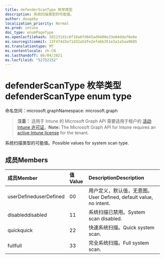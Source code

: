 ```yaml
---
title: defenderScanType 枚举类型
description: 系统扫描类型的可能值。
author: dougeby
localization_priority: Normal
ms.prod: intune
doc_type: enumPageType
ms.openlocfilehash: 3d2231d1c8f18a6fd045ad9408e33e04ddaf8e8e
ms.sourcegitcommit: 13f474d3e71d32a5dfe2efebb351e3a1a5aa9685
ms.translationtype: MT
ms.contentlocale: zh-CN
ms.lasthandoff: 06/04/2021
ms.locfileid: "52752152"
---
```

# <a name="defenderscantype-enum-type"></a><span data-ttu-id="f2b32-103">defenderScanType 枚举类型</span><span class="sxs-lookup"><span data-stu-id="f2b32-103">defenderScanType enum type</span></span>

<span data-ttu-id="f2b32-104">命名空间：microsoft.graph</span><span class="sxs-lookup"><span data-stu-id="f2b32-104">Namespace: microsoft.graph</span></span>

> <span data-ttu-id="f2b32-105">**注意：** 适用于 Intune 的 Microsoft Graph API 需要适用于租户的 [活动 Intune 许可证](https://go.microsoft.com/fwlink/?linkid=839381)。</span><span class="sxs-lookup"><span data-stu-id="f2b32-105">**Note:** The Microsoft Graph API for Intune requires an [active Intune license](https://go.microsoft.com/fwlink/?linkid=839381) for the tenant.</span></span>

<span data-ttu-id="f2b32-106">系统扫描类型的可能值。</span><span class="sxs-lookup"><span data-stu-id="f2b32-106">Possible values for system scan type.</span></span>

## <a name="members"></a><span data-ttu-id="f2b32-107">成员</span><span class="sxs-lookup"><span data-stu-id="f2b32-107">Members</span></span>
|<span data-ttu-id="f2b32-108">成员</span><span class="sxs-lookup"><span data-stu-id="f2b32-108">Member</span></span>|<span data-ttu-id="f2b32-109">值</span><span class="sxs-lookup"><span data-stu-id="f2b32-109">Value</span></span>|<span data-ttu-id="f2b32-110">Description</span><span class="sxs-lookup"><span data-stu-id="f2b32-110">Description</span></span>|
|:---|:---|:---|
|<span data-ttu-id="f2b32-111">userDefined</span><span class="sxs-lookup"><span data-stu-id="f2b32-111">userDefined</span></span>|<span data-ttu-id="f2b32-112">0</span><span class="sxs-lookup"><span data-stu-id="f2b32-112">0</span></span>|<span data-ttu-id="f2b32-113">用户定义，默认值，无意图。</span><span class="sxs-lookup"><span data-stu-id="f2b32-113">User Defined, default value, no intent.</span></span>|
|<span data-ttu-id="f2b32-114">disabled</span><span class="sxs-lookup"><span data-stu-id="f2b32-114">disabled</span></span>|<span data-ttu-id="f2b32-115">1</span><span class="sxs-lookup"><span data-stu-id="f2b32-115">1</span></span>|<span data-ttu-id="f2b32-116">系统扫描已禁用。</span><span class="sxs-lookup"><span data-stu-id="f2b32-116">System scan disabled.</span></span>|
|<span data-ttu-id="f2b32-117">quick</span><span class="sxs-lookup"><span data-stu-id="f2b32-117">quick</span></span>|<span data-ttu-id="f2b32-118">2</span><span class="sxs-lookup"><span data-stu-id="f2b32-118">2</span></span>|<span data-ttu-id="f2b32-119">快速系统扫描。</span><span class="sxs-lookup"><span data-stu-id="f2b32-119">Quick system scan.</span></span>|
|<span data-ttu-id="f2b32-120">full</span><span class="sxs-lookup"><span data-stu-id="f2b32-120">full</span></span>|<span data-ttu-id="f2b32-121">3</span><span class="sxs-lookup"><span data-stu-id="f2b32-121">3</span></span>|<span data-ttu-id="f2b32-122">完全系统扫描。</span><span class="sxs-lookup"><span data-stu-id="f2b32-122">Full system scan.</span></span>|




